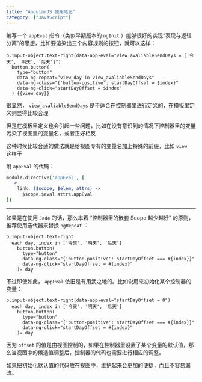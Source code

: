 ```yaml
---
title: "AngularJS 使用笔记"
category: ["JavaScript"]
---
```


编写一个 `appEval` 指令（类似早期版本的 `ngInit` ）能够很好的实现“表现与逻辑分离”的思想，比如要渲染出三个内容规则的按钮，就可以这样：

```jade
p.input-object.text-right(data-app-eval="view_avaliableSendDays = ['今天', '明天', '后天']")
  button.button(
    type="button"
    data-ng-repeat=“view_day in view_avaliableSendDays"
    data-ng-class="{'button-positive': startDayOffset = $index}"
    data-ng-click="startDayOffset = $index"
  ) {{view_day}}
```

很显然， `view_avaliableSendDays`  是不适合在控制器里进行定义的，在模板里定义则显得比较合理

但是在模板里定义也会引起一些问题，比如在没有意识到的情况下控制器里的变量污染了视图里的变量名，或者正好相反

这种时候比较合适的做法就是给视图专有的变量名加上特殊的前缀，比如 `view_` 这样子

附 `appEval` 的代码：

```coffeescript
module.directive('appEval', [
  ->
    link: ($scope, $elem, attrs) ->
      $scope.$eval attrs.appEval
])
```

* * *

如果是在使用 `Jade` 的话，那么本着 “控制器里的嵌套 Scope 越少越好” 的原则，推荐使用迭代器来替换 `ngRepeat` ：

```jade
p.input-object.text-right
  each day, index in ['今天', '明天', '后天']
    button.button(
      type="button"
      data-ng-class="{'button-positive': startDayOffset === #{index}}"
      data-ng-click="startDayOffset = #{index}"
    )= day
```

不过即使如此， `appEval` 依旧是有用武之地的。比如说用来初始化某个控制器的变量：

```jade
p.input-object.text-right(data-app-eval="startDayOffset = 0")
  each day, index in ['今天', '明天', '后天']
    button.button(
      type="button"
      data-ng-class="{'button-positive': startDayOffset === #{index}}"
      data-ng-click="startDayOffset = #{index}"
    )= day
```

因为 `offset` 的值是由视图控制的，如果在控制器里设置了某个变量的默认值，那么当视图中的候选值调整后，控制器的代码也需要进行相应的调整。

如果把初始化默认值的代码放在视图中，维护起来会更加的便捷，而且不容易漏改。

